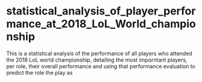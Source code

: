# statistical_analysis_of_player_performance_at_2018_LoL_World_championship
This is a statistical analysis of the performance of all players who attended the 2018 LoL world championship, detailing the most imporntant players, per role, their overall performance and using that performance evaluation to predict the role the play as
